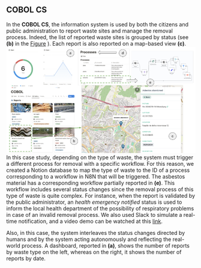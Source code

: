 ## COBOL CS

In the **COBOL CS**, the information system is used by both the citizens and public administration to report waste sites and manage the removal process. Indeed, the list of reported waste sites is grouped by status (see **(b)** in the [Figure](https://github.com/MT91/Low-code-Process-Digital-Twins/blob/main/COBOL_CS/COBOL.png) ). Each report is also reported on a map-based view **(c)**. 
![Figure](https://github.com/MT91/Low-code-Process-Digital-Twins/blob/main/COBOL_CS/COBOL.png)
In this case study, depending on the type of waste, the system must trigger a different process for removal with a specific workflow. For this reason, we created a Notion database to map the type of waste to the ID of a process corresponding to a workflow in N8N that will be triggered. The asbestos material has a corresponding workflow partially reported in **(e)**. This workflow includes several status changes since the removal process of this type of waste is quite complex. For instance, when the report is validated by the public administrator, an *health emergency notified* status is used to inform the local health department of the possibility of respiratory problems in case of an invalid removal process. We also used Slack to simulate a real-time notification, and a video demo can be watched at this [link](https://youtu.be/DGcxz1zb-5A).

Also, in this case, the system interleaves the status changes directed by humans and by the system acting autonomously and reflecting the real-world process. A dashboard, reported in **(a)**, shows the number of reports by waste type on the left, whereas on the right, it shows the number of reports by date. 

